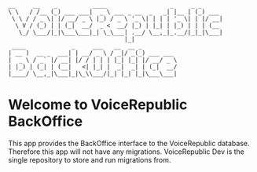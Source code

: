     __     __    _          ____                  _     _ _      
    \ \   / /__ (_) ___ ___|  _ \ ___ _ __  _   _| |__ | (_) ___ 
     \ \ / / _ \| |/ __/ _ \ |_) / _ \ '_ \| | | | '_ \| | |/ __|
      \ V / (_) | | (_|  __/  _ <  __/ |_) | |_| | |_) | | | (__ 
       \_/ \___/|_|\___\___|_| \_\___| .__/ \__,_|_.__/|_|_|\___|
                                     |_|                         
     ____             _     ___   __  __ _          
    | __ )  __ _  ___| | __/ _ \ / _|/ _(_) ___ ___ 
    |  _ \ / _` |/ __| |/ / | | | |_| |_| |/ __/ _ \
    | |_) | (_| | (__|   <| |_| |  _|  _| | (_|  __/
    |____/ \__,_|\___|_|\_\\___/|_| |_| |_|\___\___|
                                                

Welcome to VoiceRepublic BackOffice
===================================

This app provides the BackOffice interface to the VoiceRepublic
database. Therefore this app will not have any
migrations. VoiceRepublic Dev is the single repository to store and
run migrations from.
